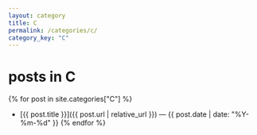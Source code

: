 ```yaml
---
layout: category
title: C
permalink: /categories/c/
category_key: "C"
---
```



# posts in **C**

{% for post in site.categories["C"] %}
- [{{ post.title }}]({{ post.url | relative_url }}) <span class="meta">— {{ post.date | date: "%Y-%m-%d" }}</span>
{% endfor %}
